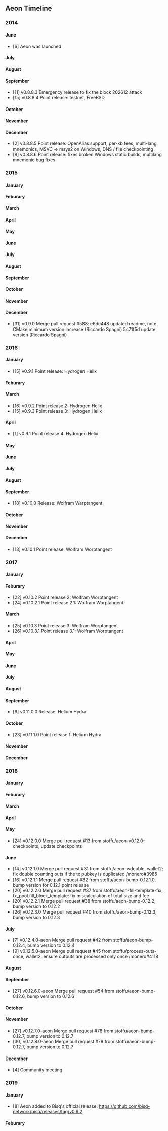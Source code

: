 Aeon Timeline
-------------

### 2014

#### June

  - [6] Aeon was launched

#### July

#### August

#### September

  - [11] v0.8.8.3 Emergency release to fix the block 202612 attack
  - [15] v0.8.8.4 Point release: testnet, FreeBSD

#### October

#### November

#### December

  - [2] v0.8.8.5 Point release: OpenAlias support, per-kb fees, multi-lang mnemonics, MSVC -> msys2 on Windows, DNS / file checkpointing
  - [8] v0.8.8.6 Point release: fixes broken Windows static builds, multilang mnemonic bug fixes

### 2015

#### January

#### Feburary 

#### March

#### April

#### May

#### June

#### July

#### August

#### September

#### October

#### November

#### December

  - [31] v0.9.0 Merge pull request #588: e6dc448 updated readme, note CMake minimum version increase (Riccardo Spagni) 5c71f5d update version (Riccardo Spagni)

### 2016

#### January

  - [15] v0.9.1 Point release: Hydrogen Helix

#### Feburary 

#### March

  - [16] v0.9.2 Point release 2: Hydrogen Helix
  - [15] v0.9.3 Point release 3: Hydrogen Helix

#### April

  - [1] v0.9.1 Point release 4: Hydrogen Helix

#### May

#### June

#### July

#### August

#### September

  - [18] v0.10.0 Release: Wolfram Warptangent

#### October

#### November

#### December

  - [13] v0.10.1 Point release: Wolfram Worptangent

### 2017

#### January

#### Feburary 

  - [22] v0.10.2 Point release 2: Wolfram Worptangent
  - [24] v0.10.2.1 Point release 2.1: Wolfram Worptangent

#### March

  - [25] v0.10.3 Point release 3: Wolfram Worptangent
  - [26] v0.10.3.1 Point release 3.1: Wolfram Worptangent

#### April

#### May

#### June

#### July

#### August

#### September

  - [6] v0.11.0.0 Release: Helium Hydra

#### October

  - [23] v0.11.1.0 Point release 1: Helium Hydra

#### November

#### December

### 2018

#### January

#### Feburary 

#### March

#### April

#### May

  - [24] v0.12.0.0 Merge pull request #13 from stoffu/aeon-v0.12.0-checkpoints, update checkpoints

#### June

  - [14] v0.12.1.0 Merge pull request #31 from stoffu/aeon-wdouble, wallet2: fix double counting outs if the tx pubkey is duplicated /monero#3985
  - [16] v0.12.1.1 Merge pull request #32 from stoffu/aeon-bump-0.12.1.0, bump version for 0.12.1 point release
  - [20] v0.12.2.0 Merge pull request #37 from stoffu/aeon-fill-template-fix, tx_pool.fill_block_template: fix miscalculation of total size and fee
  - [20] v0.12.2.1 Merge pull request #38 from stoffu/aeon-bump-0.12.2, bump version to 0.12.2
  - [26] v0.12.3.0 Merge pull request #40 from stoffu/aeon-bump-0.12.3, bump version to 0.12.3

#### July

  - [7] v0.12.4.0-aeon Merge pull request #42 from stoffu/aeon-bump-0.12.4, bump version to 0.12.4
  - [9] v0.12.5.0-aeon Merge pull request #45 from stoffu/process-outs-once, wallet2: ensure outputs are processed only once /monero#4118


#### August

#### September

  - [27] v0.12.6.0-aeon Merge pull request #54 from stoffu/aeon-bump-0.12.6, bump version to 0.12.6

#### October

#### November

  - [27] v0.12.7.0-aeon Merge pull request #78 from stoffu/aeon-bump-0.12.7, bump version to 0.12.7
  - [30] v0.12.8.0-aeon Merge pull request #78 from stoffu/aeon-bump-0.12.7, bump version to 0.12.7

#### December

  - [4] Community meeting

### 2019

#### January

  - [8] Aeon added to Bisq's official release: https://github.com/bisq-network/bisq/releases/tag/v0.9.2

#### Feburary


















